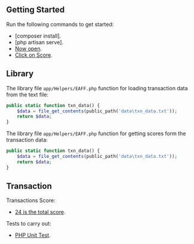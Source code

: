 ## Getting Started

Run the following commands to get started:

- [composer install].
- [php artisan serve].
- [Now open](http://127.0.0.1:8000/).
- [Click on Score](http://127.0.0.1:8000/score).

## Library

The library file `app/Helpers/EAFF.php` function for loading transaction data from the text file:

```php
public static function txn_data() {
    $data = file_get_contents(public_path('data\txn_data.txt'));
    return $data;
}
```

The library file `app/Helpers/EAFF.php` function for getting scores form the transaction data:

```php
public static function txn_data() {
    $data = file_get_contents(public_path('data\txn_data.txt'));
    return $data;
}
```

## Transaction

Transactions Score:
- [24 is the total score](https://127.0.0.1:8000/transact).

Tests to carry out:
- [PHP Unit Test](https://ravepay.co/).